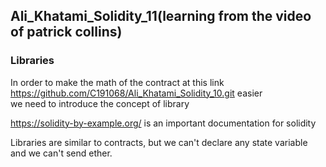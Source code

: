 ## Ali_Khatami_Solidity_11(learning from the video of patrick collins)

### Libraries

In order to make the math of the contract at this link https://github.com/C191068/Ali_Khatami_Solidity_10.git easier <br>
we need to introduce the concept of library<br>

https://solidity-by-example.org/ is an important documentation for solidity<br>

Libraries are similar to contracts, but we can't declare any state variable and we can't send ether.


